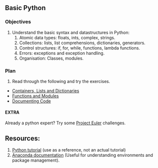 ## Basic Python
### Objectives
1. Understand the basic syntax and datastructures in Python:
    1. Atomic data types: floats, ints, complex, strings.
    2. Collections: lists, list comprehensions, dictionaries, generators.
    3. Control structures: if, for, while, functions, lambda functions.
    4. Errors: exceptions and exception handling. 
    5. Organisation: Classes, modules. 

### Plan

1.  Read through the following and try the exercises. 
 * [Containers, Lists and Dictionaries](https://github.com/davidglo/boot-camps/blob/2016-TMCS-software/Python/1_lists_and_dictionaries.md)
 * [Functions and Modules](https://github.com/davidglo/boot-camps/blob/2016-TMCS-software/Python/2_functions_and_modules.md)
 * [Documenting Code](https://github.com/davidglo/boot-camps/blob/2016-TMCS-software/Python/3_documenting_code.md)

#### EXTRA
Already a python expert?  Try some [Project Euler](https://projecteuler.net/) challenges. 


## Resources: 
1. [Python tutorial](https://docs.python.org/3/tutorial/index.html) (use as a reference, not an actual tutorial)
2. [Anaconda documentation](http://conda.pydata.org/docs/using/index.html) (Useful for understanding environments and package management). 


